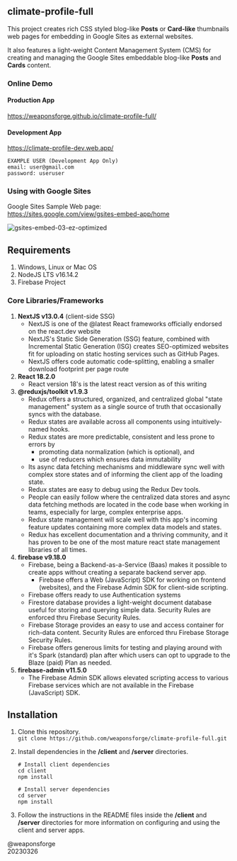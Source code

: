 ## climate-profile-full

This project creates rich CSS styled blog-like **Posts** or **Card-like** thumbnails web pages for embedding in Google Sites as external websites.

It also features a light-weight Content Management System (CMS) for creating and managing the Google Sites embeddable blog-like **Posts** and **Cards** content.

### Online Demo

#### Production App
https://weaponsforge.github.io/climate-profile-full/

#### Development App
https://climate-profile-dev.web.app/

```
EXAMPLE USER (Development App Only)
email: user@gmail.com
password: useruser
```

### Using with Google Sites

Google Sites Sample Web page:<br>
https://sites.google.com/view/gsites-embed-app/home

![gsites-embed-03-ez-optimized](https://github.com/weaponsforge/climate-profile-full/assets/56998001/21c07402-904d-4e41-9988-9108c8c683cc)

## Requirements

1. Windows, Linux or Mac OS
2. NodeJS LTS v16.14.2
3. Firebase Project

### Core Libraries/Frameworks

1. **NextJS v13.0.4** (client-side SSG)
   - NextJS is one of the @latest React frameworks officially endorsed on the react.dev website
   - NextJS's Static Side Generation (SSG) feature, combined with Incremental Static Generation (ISG) creates SEO-optimized websites fit for uploading on static hosting services such as GitHub Pages.
   - NextJS offers code automatic code-splitting, enabling a smaller download footprint per page route
2. **React 18.2.0**
   - React version 18's is the latest react version as of this writing
3. **@reduxjs/toolkit v1.9.3**
   - Redux offers a structured, organized, and centralized global "state management" system as a single source of truth that occasionally syncs with the database.
   - Redux states are available across all components using intuitively-named hooks.
   - Redux states are more predictable, consistent and less prone to errors by
     - promoting data normalization (which is optional), and
     - use of reducers which ensures data immutability
   - Its async data fetching mechanisms and middleware sync well with complex store states and of informing the client app of the loading state.
   - Redux states are easy to debug using the Redux Dev tools.
   - People can easily follow where the centralized data stores and async data fetching methods are located in the code base when working in teams, especially for large, complex enterprise apps.
   - Redux state management will scale well with this app's incoming feature updates containing more complex data models and states.
   - Redux has excellent documentation and a thriving community, and it has proven to be one of the most mature react state management libraries of all times.
4. **firebase v9.18.0**
   - Firebase, being a Backend-as-a-Service (Baas) makes it possible to create apps without creating a separate backend server app.
     - Firebase offers a Web (JavaScript) SDK for working on frontend (websites), and the Firebase Admin SDK for client-side scripting.
   - Firebase offers ready to use Authentication systems
   - Firestore database provides a light-weight document database useful for storing and querying simple data. Security Rules are enforced thru Firebase Security Rules.
   - Firebase Storage provides an easy to use and access container for rich-data content. Security Rules are enforced thru Firebase Storage Security Rules.
   - Firebase offers generous limits for testing and playing around with it's Spark (standard) plan after which users can opt to upgrade to the Blaze (paid) Plan as needed.
5. **firebase-admin v11.5.0**
   - The Firebase Admin SDK allows elevated scripting access to various Firebase services which are not available in the Firebase (JavaScript) SDK.

## Installation

1. Clone this repository.<br>
`git clone https://github.com/weaponsforge/climate-profile-full.git`

2. Install dependencies in the **/client** and **/server** directories.<br>
   ```
   # Install client dependencies
   cd client
   npm install

   # Install server dependencies
   cd server
   npm install
   ```

2. Follow the instructions in the README files inside the **/client** and **/server** directories for more information on configuring and using the client and server apps.

@weaponsforge<br>
20230326
